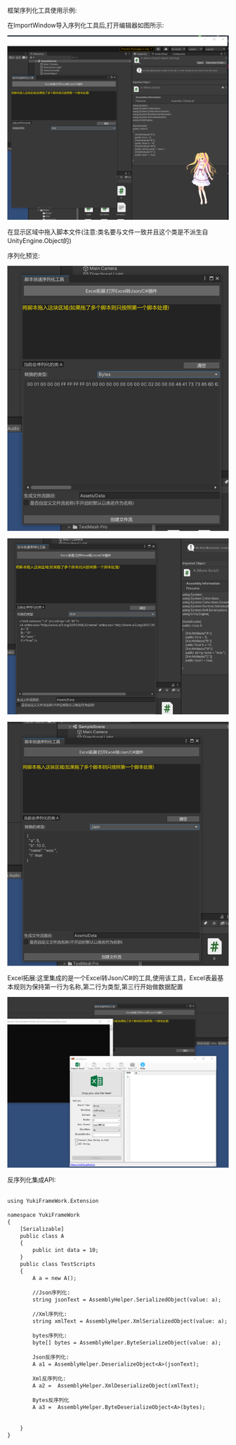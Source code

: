 框架序列化工具使用示例:

在ImportWindow导入序列化工具后,打开编辑器如图所示:

![输入图片说明](Texture/3.png)

在显示区域中拖入脚本文件(注意:类名要与文件一致并且这个类是不派生自UnityEngine.Object的)

序列化预览:

![输入图片说明](Texture/1.png)

![输入图片说明](Texture/2.png)

![输入图片说明](Texture/5.png)

Excel拓展:这里集成的是一个Excel转Json/C#的工具,使用该工具，Excel表最基本规则为保持第一行为名称,第二行为类型,第三行开始做数据配置

![输入图片说明](Texture/4.png)

反序列化集成API:




```

using YukiFrameWork.Extension

namespace YukiFrameWork
{
	[Serializable]
	public class A
	{
		public int data = 10;
	}
	public class TestScripts
	{
		A a = new A();

		//Json序列化:		
		string jsonText = AssemblyHelper.SerializedObject(value: a);

		//Xml序列化:
		string xmlText = AssemblyHelper.XmlSerializedObject(value: a);

		bytes序列化:
		byte[] bytes = AssemblyHelper.ByteSerializeObject(value: a);

		Json反序列化:
		A a1 = AssemblyHelper.DeserializeObject<A>(jsonText);

		Xml反序列化:
		A a2 =  AssemblyHelper.XmlDeserializeObject(xmlText);

		Bytes反序列化
		A a3 =  AssemblyHelper.ByteDeserializeObject<A>(bytes);
	

	}
}

```


	